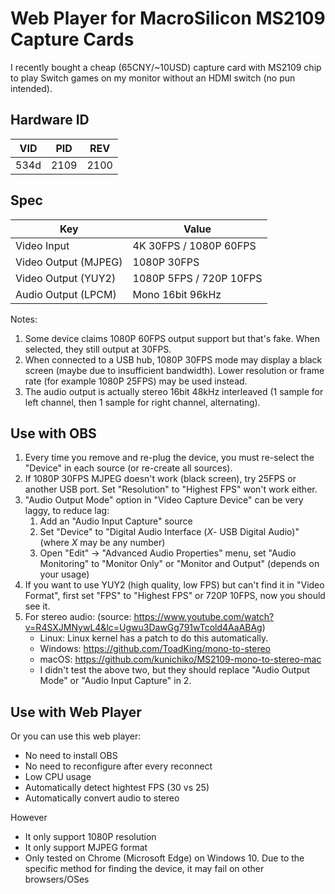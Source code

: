 # Web Player for MacroSilicon MS2109 Capture Cards

I recently bought a cheap (65CNY/~10USD) capture card with MS2109 chip to play Switch games on my monitor without an
HDMI switch (no pun intended).

## Hardware ID

| VID  | PID  | REV  |
|:----:|:----:|:----:|
| 534d | 2109 | 2100 |

## Spec

| Key                  | Value                   |
|----------------------|-------------------------|
| Video Input          | 4K 30FPS / 1080P 60FPS  |
| Video Output (MJPEG) | 1080P 30FPS             |
| Video Output (YUY2)  | 1080P 5FPS / 720P 10FPS |
| Audio Output (LPCM)  | Mono 16bit 96kHz        |

Notes:

1. Some device claims 1080P 60FPS output support but that's fake. When selected, they still output at 30FPS.
2. When connected to a USB hub, 1080P 30FPS mode may display a black screen (maybe due to insufficient bandwidth). Lower
   resolution or frame rate (for example 1080P 25FPS) may be used instead.
3. The audio output is actually stereo 16bit 48kHz interleaved (1 sample for left channel, then 1 sample for right
   channel, alternating).

## Use with OBS

1. Every time you remove and re-plug the device, you must re-select the "Device" in each source (or re-create all
   sources).
2. If 1080P 30FPS MJPEG doesn't work (black screen), try 25FPS or another USB port. Set "Resolution" to "Highest FPS"
   won't work either.
3. "Audio Output Mode" option in "Video Capture Device" can be very laggy, to reduce lag:
    1. Add an "Audio Input Capture" source
    2. Set "Device" to "Digital Audio Interface (*X*- USB Digital Audio)" (where *X* may be any number)
    3. Open "Edit" -> "Advanced Audio Properties" menu, set "Audio Monitoring" to "Monitor Only" or "Monitor and
       Output" (depends on your usage)
4. If you want to use YUY2 (high quality, low FPS) but can't find it in "Video Format", first set "FPS" to "Highest FPS"
   or 720P 10FPS, now you should see it.
5. For stereo audio: (source: https://www.youtube.com/watch?v=R4SXJMNywL4&lc=Ugwu3DawGg791wTcold4AaABAg)
    * Linux: Linux kernel has a patch to do this automatically.
    * Windows: https://github.com/ToadKing/mono-to-stereo
    * macOS: https://github.com/kunichiko/MS2109-mono-to-stereo-mac
    * I didn't test the above two, but they should replace "Audio Output Mode" or "Audio Input Capture" in 2.

## Use with Web Player

Or you can use this web player:

* No need to install OBS
* No need to reconfigure after every reconnect
* Low CPU usage
* Automatically detect hightest FPS (30 vs 25)
* Automatically convert audio to stereo

However

* It only support 1080P resolution
* It only support MJPEG format
* Only tested on Chrome (Microsoft Edge) on Windows 10. Due to the specific method for finding the device, it may fail
  on other browsers/OSes
